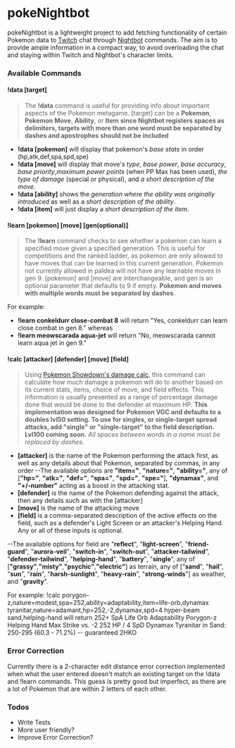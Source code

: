 # pokeNightbot


pokeNightbot is a lightweight project to add fetching functionality of certain Pokemon data to [Twitch](twitch.tv) chat through [Nightbot](nightbot.tv) commands. The aim is to provide ample information in a compact way, to avoid overloading the chat and staying within Twitch and Nightbot's character limits.

### Available Commands
#### !data [target]
>The **!data** command is useful for providing info about important aspects of the Pokemon metagame.
> [target] can be a **Pokemon**, **Pokemon Move**, **Ability**, or **Item**
> **since Nightbot registers spaces as delimiters, targets with more than one word must be separated by dashes and apostrophes should not be included**
- **!data [pokemon]** will display that pokemon's *base stats* in order (hp,atk,def,spa,spd,spe)
- **!data [move]** will display that move's *type*, *base power*, *base accuracy*, *base priority*,*maximum power points* (when PP Max has been used), *the type of damage* (special or physical), and *a short description of the move*.
- **!data [ability]** shows the *generation where the ability was originally introduced* as well as a *short description of the ability*.
- **!data [item]** will just display a *short description of the item*.

#### !learn [pokemon] [move] [gen(optional)]
>The **!learn** command checks to see whether a pokemon can learn a specified move given a specified generation. This is useful for competitions and the ranked ladder, as pokemon are only allowed to have moves that can be learned in this current generation.
>Pokemon not currently allowed in paldea will not have any learnable moves in gen 9.
>[pokemon] and [move] are interchangeable, and gen is an optional parameter that defaults to 9 if empty.
>**Pokemon and moves with multiple words must be separated by dashes**.

For example:
- **!learn conkeldurr close-combat 8**
will return "Yes, conkeldurr can learn close combat in gen 8." 
whereas
- **!learn meowscarada aqua-jet**
will return "No, meowscarada cannot learn aqua jet in gen 9."

#### !calc [attacker] [defender] [move] [field]
>Using [Pokemon Showdown's damage calc](https://calc.pokemonshowdown.com/), this command can calculate how much damage a pokemon will do to another based on its current stats, items, choice of move, and field effects. This information is usually presented as a range of percentage damage done that would be done to the defender at maximum HP.
>**This implementation was designed for Pokemon VGC and defaults to a doubles lvl50 setting. To use for singles, or single-target spread attacks, add "single" or "single-target" to the field description. Lvl100 coming soon.**
>*All spaces between words in a name must be replaced by dashes.*
- **[attacker]** is the name of the Pokemon performing the attack first, as well as any details about that Pokemon, separated by commas, in any order
--The available options are **"item="**, **"nature="**, **"ability="**, any of [**"hp="**, **"atk="**, **"def="**, **"spa="**, **"spd="**, **"spe="**], **"dynamax"**, and **"+/-number"** acting as a boost in the attacking stat.
- **[defender]** is the name of the Pokemon defending against the attack, then any details such as with the [attacker]
- **[move]** is the name of the attacking move
- **[field]** is a comma-separated description of the active effects on the field, such as a defender's Light Screen or an attacker's Helping Hand. Any or all of these inputs is optional.

--The available options for field are "**reflect**", "**light-screen**", "**friend-guard**", "**aurora-veil**", "**switch-in**", "**switch-out**", "**attacker-tailwind**", "**defender-tailwind**", "**helping-hand**", "**battery**", "**single**", any of [**"grassy"**,**"misty"**,**"psychic"**,**"electric"**] as terrain, any of ["**sand**", "**hail**", "**sun**", "**rain**", "**harsh-sunlight**", "**heavy-rain**", "**strong-winds**"] as weather, and "**gravity**".

For example:
!calc porygon-z,nature=modest,spa=252,ability=adaptability,item=life-orb,dynamax tyranitar,nature=adamant,hp=252,-2,dynamax,spd=4 hyper-beam sand,helping-hand
will return
252+ SpA Life Orb Adaptability Porygon-z Helping Hand Max Strike vs. -2 252 HP / 4 SpD Dynamax Tyranitar in Sand: 250-295 (60.3 - 71.2%) -- guaranteed 2HKO

### Error Correction
Currently there is a 2-character edit distance error correction implemented when what the user entered doesn't match an existing target on the !data and !learn commands. This guess is pretty good but imperfect, as there are a lot of Pokemon that are within 2 letters of each other.

### Todos

 - Write Tests
 - More user friendly?
 - Improve Error Correction?
